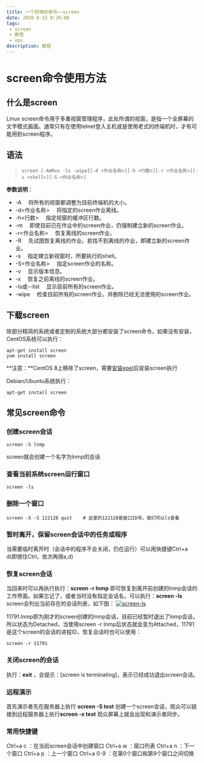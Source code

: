 ```yaml
---
title: 一个好用的命令——screen
date: 2020-8-15 8:26:08
tags:
 - screen
 - 教程
 - vps
description: 教程
---
```




# screen命令使用方法



## 什么是screen

Linux screen命令用于多重视窗管理程序，此处所谓的视窗，是指一个全屏幕的文字模式画面。通常只有在使用telnet登入主机或是使用老式的终端机时，才有可能用到screen程序。



## 语法

> ```
> screen [-AmRvx -ls -wipe][-d <作业名称>][-h <行数>][-r <作业名称>][-s <shell>][-S <作业名称>]
> ```

**参数说明**：

- -A 　将所有的视窗都调整为目前终端机的大小。
- -d<作业名称> 　将指定的screen作业离线。
- -h<行数> 　指定视窗的缓冲区行数。
- -m 　即使目前已在作业中的screen作业，仍强制建立新的screen作业。
- -r<作业名称> 　恢复离线的screen作业。
- -R 　先试图恢复离线的作业。若找不到离线的作业，即建立新的screen作业。
- -s <shell> 　指定建立新视窗时，所要执行的shell。
- -S<作业名称> 　指定screen作业的名称。
- -v 　显示版本信息。
- -x 　恢复之前离线的screen作业。
- -ls或--list 　显示目前所有的screen作业。
- -wipe 　检查目前所有的screen作业，并删除已经无法使用的screen作业。



## 下载screen

除部分精简的系统或者定制的系统大部分都安装了screen命令，如果没有安装，CentOS系统可以执行：

```
apt-get install screen
yum install screen
```

**注意：**CentOS 8上移除了screen，需要[安装epel](https://www.vpser.net/manage/centos-rhel-linux-third-party-source-epel.html)后安装screen执行

Debian/Ubuntu系统执行：

```
apt-get install screen
```



## 常见screen命令



### 创建screen会话

```
screen -S lnmp
```

screen就会创建一个名字为lnmp的会话



### 查看当前系统screen运行窗口

```
screen -ls
```



### 删除一个窗口

```
screen -X -S 122128 quit	# 这里的122128是窗口ID号，我们可以ls查看
```



### 暂时离开，保留screen会话中的任务或程序

当需要临时离开时（会话中的程序不会关闭，仍在运行）可以用快捷键Ctrl+a d(即按住Ctrl，依次再按a,d)



### 恢复screen会话

当回来时可以再执行执行：**screen -r lnmp** 即可恢复到离开前创建的lnmp会话的工作界面。如果忘记了，或者当时没有指定会话名，可以执行：**screen -ls** screen会列出当前存在的会话列表，如下图：
[![screen-ls](https://www.vpser.net/uploads/2010/10/screen-ls.jpg)](https://www.vpser.net/uploads/2010/10/screen-ls.jpg)

11791.lnmp即为刚才的screen创建的lnmp会话，目前已经暂时退出了lnmp会话，所以状态为Detached，当使用screen -r lnmp后状态就会变为Attached，11791是这个screen的会话的进程ID，恢复会话时也可以使用：

```
screen -r 11791
```



### 关闭screen的会话

执行：**exit** ，会提示：[screen is terminating]，表示已经成功退出screen会话。



### 远程演示

首先演示者先在服务器上执行 **screen -S test** 创建一个screen会话，观众可以链接到远程服务器上执行**screen -x test** 观众屏幕上就会出现和演示者同步。



### 常用快捷键

Ctrl+a c ：在当前screen会话中创建窗口
Ctrl+a w ：窗口列表
Ctrl+a n ：下一个窗口
Ctrl+a p ：上一个窗口
Ctrl+a 0-9 ：在第0个窗口和第9个窗口之间切换